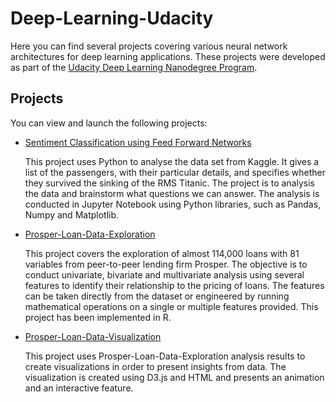 # Deep-Learning-Udacity

Here you can find several projects covering various neural network architectures for deep learning applications. These projects were developed as part of the [Udacity Deep Learning Nanodegree Program](https://www.udacity.com/course/deep-learning-nanodegree--nd101). 



## Projects

You can view and launch the following projects:

- [Sentiment Classification using Feed Forward Networks](https://github.com/udaygoel/Data-Analyst-Udacity/tree/master/Titanic-Survival-Stats)

  This project uses Python to analyse the data set from Kaggle. It gives a list of the passengers, with their particular details,  and specifies whether they survived the sinking of the RMS Titanic. The project is to analysis the data and brainstorm what questions we can answer. The analysis is conducted in Jupyter Notebook using Python libraries, such as Pandas, Numpy and Matplotlib.

- [Prosper-Loan-Data-Exploration](https://github.com/udaygoel/Data-Analyst-Udacity/tree/master/Prosper-Loan-Data-Exploration)

  This project covers the exploration of almost 114,000 loans with 81 variables from peer-to-peer lending firm Prosper. The objective is to conduct univariate, bivariate and multivariate analysis using several features to identify their relationship to the pricing of loans. The features can be taken directly from the dataset or engineered by running mathematical operations on a single or multiple features provided.  This project has been implemented in R.

- [Prosper-Loan-Data-Visualization](https://github.com/udaygoel/Data-Analyst-Udacity/tree/master/Prosper-Loan-Data-Visualization)

  This project uses Prosper-Loan-Data-Exploration analysis results to create visualizations in order to present insights from data. The visualization is created using D3.js and HTML and presents an animation and an interactive feature.

